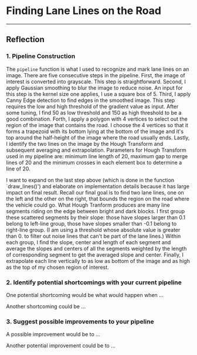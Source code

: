 # **Finding Lane Lines on the Road** 
---

## Reflection

### 1. Pipeline Construction

The `pipeline` function is what I used to recognize and mark lane lines on an image. There are five consecutive steps in the pipeline. First, the image of interest is converted into grayscale. This step is straightforward. Second, I apply Gaussian smoothing to blur the image to reduce noise. An input for this step is the kernel size one applies, I use a square box of 5. Third, I apply Canny Edge detection to find edges in the smoothed image. This step requires the low and high threshold of the gradient value as input. After some tuning, I find 50 as low threshold and 150 as high threshold to be a good combination. Forth, I apply a polygon with 4 vertices to select out the region of the image that contains the road. I choose the 4 vertices so that it forms a trapezoid with its bottom lying at the bottom of the image and it's top around the half-height of the image where the road usually ends. Lastly, I identify the two lines on the image by the Hough Transform and subsequent averaging and extrapolation. Parameters for Hough Transform used in my pipeline are: minimum line length of 20, maximum gap to merge lines of 20 and the minimum crosses in each element box to determine a line of 20.

I want to expand on the last step above (which is done in the function `draw_lines()') and elaborate on implementation details because it has large impact on final result. Recall our final goal is to find two lane lines, one on the left and the other on the right, that bounds the region on the road where the vehicle could go. What Hough Tranform produces are many line segments riding on the edge between bright and dark blocks. I first group these scattered segments by their slope: those have slopes larger than 0.1 belong to left-line group, those have slopes smaller than -0.1 belong to right-line group. (I am using a threshold whose absolute value is greater than 0. to filter out noise lines that can't be part of the lane lines.) Within each group, I find the slope, center and length of each segment and average the slopes and centers of all the segments weighted by the length of corresponding segment to get the averaged slope and center. Finally, I extrapolate each line vertically to as low as bottom of the image and as high as the top of my chosen region of interest.

### 2. Identify potential shortcomings with your current pipeline


One potential shortcoming would be what would happen when ... 

Another shortcoming could be ...


### 3. Suggest possible improvements to your pipeline

A possible improvement would be to ...

Another potential improvement could be to ...
